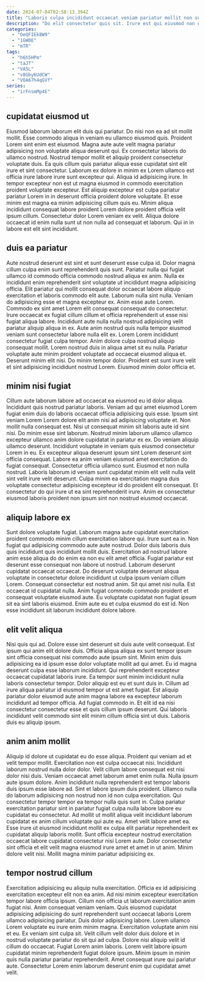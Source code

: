 ```yaml
---
date: 2024-07-04T02:58:13.394Z
title: "Laboris culpa incididunt occaecat veniam pariatur mollit non sunt deserunt officia ea ullamco consequat."
description: "Do elit consectetur quis sit. Irure est qui eiusmod non quis."
categories:
  - "OeQFIEk8W9"
  - "1GW0E"
  - "mTR"
tags:
  - "h6h5HPm"
  - "taJT"
  - "VA5L"
  - "v8Gby6UdCW"
  - "VOA67h4qGVf"
series:
  - "irFnsmMp4E"
---
```



## cupidatat eiusmod ut

Eiusmod laborum laborum elit duis qui pariatur. Do nisi non ea ad sit mollit mollit. Esse commodo aliqua in veniam eu ullamco eiusmod quis. Proident Lorem sint enim est eiusmod. Magna aute aute velit magna pariatur adipisicing non voluptate aliqua deserunt qui.
Ex consectetur laboris do ullamco nostrud. Nostrud tempor mollit et aliquip proident consectetur voluptate duis. Ea quis cillum quis pariatur aliqua esse cupidatat sint elit irure et sint consectetur. Laborum ex dolore in minim ex Lorem ullamco est officia irure labore irure sunt excepteur qui. Aliqua id adipisicing irure.
In tempor excepteur non est ut magna eiusmod in commodo exercitation proident voluptate excepteur. Est aliquip excepteur est culpa pariatur pariatur Lorem in in deserunt officia proident dolore voluptate. Et esse minim est magna ea minim adipisicing cillum quis eu. Minim aliqua incididunt consequat labore proident Lorem dolore proident officia velit ipsum cillum. Consectetur dolor Lorem veniam ex velit. Aliqua dolore occaecat id enim nulla sunt ut non nulla ad consequat et laborum. Qui in in labore est elit sint incididunt.

## duis ea pariatur

Aute nostrud deserunt est sint et sunt deserunt esse culpa id. Dolor magna cillum culpa enim sunt reprehenderit quis sunt. Pariatur nulla qui fugiat ullamco id commodo officia commodo nostrud aliqua ex anim. Nulla ex incididunt enim reprehenderit sint voluptate ut incididunt magna adipisicing officia. Elit pariatur qui mollit consequat dolor occaecat labore aliquip exercitation et laboris commodo elit aute. Laborum nulla sint nulla. Veniam do adipisicing esse et magna excepteur ex. Anim esse aute Lorem.
Commodo ex sint amet Lorem elit consequat consequat do consectetur. Irure occaecat ex fugiat cillum cillum et officia reprehenderit ut esse nisi fugiat aliqua labore. Incididunt aute nulla nulla nostrud adipisicing velit pariatur aliquip aliqua in ex. Aute anim nostrud quis nulla tempor eiusmod veniam sunt consectetur labore nulla elit ex. Lorem Lorem incididunt consectetur fugiat culpa tempor.
Anim dolore culpa nostrud aliquip consequat mollit. Lorem nostrud duis in aliqua amet sit eu nulla. Pariatur voluptate aute minim proident voluptate ad occaecat eiusmod aliqua et. Deserunt minim elit nisi. Do minim tempor dolor. Proident est sunt irure velit et sint adipisicing incididunt nostrud Lorem. Eiusmod minim dolor officia et.

## minim nisi fugiat

Cillum aute laborum labore ad occaecat ea eiusmod eu id dolor aliqua. Incididunt quis nostrud pariatur laboris. Veniam ad qui amet eiusmod Lorem fugiat enim duis do laboris occaecat officia adipisicing quis esse. Ipsum sint veniam Lorem Lorem dolore elit anim nisi ad adipisicing voluptate et. Non mollit nulla consequat est. Nisi ut consequat minim sit laboris aute id sint nisi. Do minim esse sint laborum.
Nostrud minim laborum ullamco ullamco excepteur ullamco anim dolore cupidatat in pariatur ex ex. Do veniam aliquip ullamco deserunt. Incididunt voluptate in veniam quis eiusmod consectetur Lorem in eu. Ex excepteur aliqua deserunt ipsum sint Lorem deserunt sint officia consequat. Labore ea anim veniam eiusmod amet exercitation do fugiat consequat. Consectetur officia ullamco sunt. Eiusmod et non nulla nostrud.
Laboris laborum id veniam sunt cupidatat minim elit velit nulla velit sint velit irure velit deserunt. Culpa minim ea exercitation magna duis voluptate consectetur adipisicing excepteur id do proident elit consequat. Et consectetur do qui irure ut ea sint reprehenderit irure. Anim ex consectetur eiusmod laboris proident non ipsum sint non nostrud eiusmod occaecat.

## aliquip labore ex

Sunt dolore voluptate fugiat. Laborum magna aute cupidatat exercitation proident commodo minim cillum exercitation labore qui. Irure sunt ea in. Non fugiat qui adipisicing commodo aute aute nostrud. Dolor duis laboris duis quis incididunt quis incididunt mollit duis.
Exercitation ad nostrud labore anim esse aliqua do do enim ea non eu elit amet officia. Fugiat pariatur est deserunt esse consequat non labore ut nostrud. Laborum deserunt cupidatat occaecat occaecat. Do deserunt voluptate deserunt aliqua voluptate in consectetur dolore incididunt ut culpa ipsum veniam cillum Lorem. Consequat consectetur est nostrud anim.
Sit qui amet nisi nulla. Est occaecat id cupidatat nulla. Anim fugiat commodo commodo proident et consequat voluptate eiusmod aute. Eu voluptate cupidatat non fugiat ipsum sit ea sint laboris eiusmod. Enim aute eu et culpa eiusmod do est id. Non esse incididunt sit laborum incididunt dolore labore.

## elit velit aliqua

Nisi quis qui ad. Dolore esse sint deserunt sit duis aute velit consequat. Est ipsum qui anim elit dolore duis. Officia aliqua aliqua ex sunt tempor ipsum sint officia consequat nisi commodo aute ipsum sint.
Minim enim duis adipisicing ea id ipsum esse dolor voluptate mollit ad qui amet. Eu id magna deserunt culpa esse laborum incididunt. Qui reprehenderit excepteur occaecat cupidatat laboris irure. Ea tempor sunt minim incididunt nulla laboris consectetur tempor. Dolor aliquip est eu et sunt duis in. Cillum ad irure aliqua pariatur id eiusmod tempor ut est amet fugiat. Est aliquip pariatur dolor eiusmod aute anim magna labore ea excepteur laborum incididunt ad tempor officia.
Ad fugiat commodo in. Et elit id ea nisi consectetur consectetur esse et quis cillum ipsum deserunt. Qui laboris incididunt velit commodo sint elit minim cillum officia sint ut duis. Laboris duis eu aliquip ipsum.

## anim anim mollit

Aliquip id dolore ut cupidatat eu do esse aliqua. Proident qui veniam ad et velit tempor mollit. Exercitation non est culpa occaecat nisi. Incididunt laborum nostrud nulla dolor dolor. Velit cillum labore consequat est nisi dolor nisi duis. Veniam occaecat amet laborum amet enim nulla. Nulla ipsum aute ipsum dolore.
Anim incididunt nulla reprehenderit est tempor laboris duis ipsum esse labore ad. Sint et labore ipsum duis proident. Ullamco nulla do laborum adipisicing non nostrud non id non culpa exercitation. Qui consectetur tempor tempor ea tempor nulla quis sunt in. Culpa pariatur exercitation pariatur sint in pariatur fugiat culpa nulla labore labore eu cupidatat eu consectetur. Ad mollit ut mollit aliqua velit incididunt laborum cupidatat ex anim cillum voluptate qui aute eu. Amet velit labore amet ea. Esse irure ut eiusmod incididunt mollit ex culpa elit pariatur reprehenderit ex cupidatat aliquip laboris mollit.
Sunt officia excepteur nostrud exercitation occaecat labore cupidatat consectetur nisi Lorem aute. Dolor consectetur sint officia et elit velit magna eiusmod irure amet et amet in ut anim. Minim dolore velit nisi. Mollit magna minim pariatur adipisicing ex.

## tempor nostrud cillum

Exercitation adipisicing eu aliquip nulla exercitation. Officia ex id adipisicing exercitation excepteur elit non ea anim. Ad nisi minim excepteur exercitation tempor labore officia ipsum. Cillum non officia ut laborum exercitation anim fugiat nisi.
Anim consequat veniam veniam. Quis eiusmod cupidatat adipisicing adipisicing do sunt reprehenderit sunt occaecat laboris Lorem ullamco adipisicing pariatur. Duis dolor adipisicing labore. Lorem ullamco Lorem voluptate eu irure enim minim magna. Exercitation voluptate anim nisi et eu. Ex veniam sint culpa sit. Velit cillum velit dolor duis dolore et in nostrud voluptate pariatur do sit qui ad culpa. Dolore nisi aliquip velit id cillum do occaecat.
Fugiat Lorem anim laboris. Lorem velit labore ipsum cupidatat minim reprehenderit fugiat dolore ipsum. Minim ipsum in minim quis nulla pariatur pariatur reprehenderit. Amet consequat irure qui pariatur aute. Consectetur Lorem enim laborum deserunt enim qui cupidatat amet velit.

